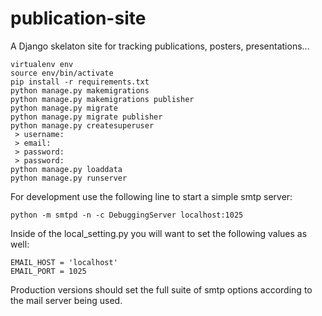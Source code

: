 # publication-site
A Django skelaton site for tracking publications, posters, presentations...

    virtualenv env
    source env/bin/activate
    pip install -r requirements.txt
    python manage.py makemigrations
    python manage.py makemigrations publisher
    python manage.py migrate
    python manage.py migrate publisher
    python manage.py createsuperuser
     > username:
     > email:
     > password:
     > password:
    python manage.py loaddata
    python manage.py runserver


For development use the following line to start a simple smtp server:

    python -m smtpd -n -c DebuggingServer localhost:1025

Inside of the local_setting.py you will want to set the following values as well:

    EMAIL_HOST = 'localhost'
    EMAIL_PORT = 1025

Production versions should set the full suite of smtp options according to the mail server being used.
